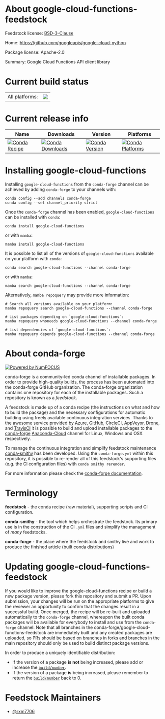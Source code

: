About google-cloud-functions-feedstock
======================================

Feedstock license: [BSD-3-Clause](https://github.com/conda-forge/google-cloud-functions-feedstock/blob/main/LICENSE.txt)

Home: https://github.com/googleapis/google-cloud-python

Package license: Apache-2.0

Summary: Google Cloud Functions API client library

Current build status
====================


<table><tr><td>All platforms:</td>
    <td>
      <a href="https://dev.azure.com/conda-forge/feedstock-builds/_build/latest?definitionId=20299&branchName=main">
        <img src="https://dev.azure.com/conda-forge/feedstock-builds/_apis/build/status/google-cloud-functions-feedstock?branchName=main">
      </a>
    </td>
  </tr>
</table>

Current release info
====================

| Name | Downloads | Version | Platforms |
| --- | --- | --- | --- |
| [![Conda Recipe](https://img.shields.io/badge/recipe-google--cloud--functions-green.svg)](https://anaconda.org/conda-forge/google-cloud-functions) | [![Conda Downloads](https://img.shields.io/conda/dn/conda-forge/google-cloud-functions.svg)](https://anaconda.org/conda-forge/google-cloud-functions) | [![Conda Version](https://img.shields.io/conda/vn/conda-forge/google-cloud-functions.svg)](https://anaconda.org/conda-forge/google-cloud-functions) | [![Conda Platforms](https://img.shields.io/conda/pn/conda-forge/google-cloud-functions.svg)](https://anaconda.org/conda-forge/google-cloud-functions) |

Installing google-cloud-functions
=================================

Installing `google-cloud-functions` from the `conda-forge` channel can be achieved by adding `conda-forge` to your channels with:

```
conda config --add channels conda-forge
conda config --set channel_priority strict
```

Once the `conda-forge` channel has been enabled, `google-cloud-functions` can be installed with `conda`:

```
conda install google-cloud-functions
```

or with `mamba`:

```
mamba install google-cloud-functions
```

It is possible to list all of the versions of `google-cloud-functions` available on your platform with `conda`:

```
conda search google-cloud-functions --channel conda-forge
```

or with `mamba`:

```
mamba search google-cloud-functions --channel conda-forge
```

Alternatively, `mamba repoquery` may provide more information:

```
# Search all versions available on your platform:
mamba repoquery search google-cloud-functions --channel conda-forge

# List packages depending on `google-cloud-functions`:
mamba repoquery whoneeds google-cloud-functions --channel conda-forge

# List dependencies of `google-cloud-functions`:
mamba repoquery depends google-cloud-functions --channel conda-forge
```


About conda-forge
=================

[![Powered by
NumFOCUS](https://img.shields.io/badge/powered%20by-NumFOCUS-orange.svg?style=flat&colorA=E1523D&colorB=007D8A)](https://numfocus.org)

conda-forge is a community-led conda channel of installable packages.
In order to provide high-quality builds, the process has been automated into the
conda-forge GitHub organization. The conda-forge organization contains one repository
for each of the installable packages. Such a repository is known as a *feedstock*.

A feedstock is made up of a conda recipe (the instructions on what and how to build
the package) and the necessary configurations for automatic building using freely
available continuous integration services. Thanks to the awesome service provided by
[Azure](https://azure.microsoft.com/en-us/services/devops/), [GitHub](https://github.com/),
[CircleCI](https://circleci.com/), [AppVeyor](https://www.appveyor.com/),
[Drone](https://cloud.drone.io/welcome), and [TravisCI](https://travis-ci.com/)
it is possible to build and upload installable packages to the
[conda-forge](https://anaconda.org/conda-forge) [Anaconda-Cloud](https://anaconda.org/)
channel for Linux, Windows and OSX respectively.

To manage the continuous integration and simplify feedstock maintenance
[conda-smithy](https://github.com/conda-forge/conda-smithy) has been developed.
Using the ``conda-forge.yml`` within this repository, it is possible to re-render all of
this feedstock's supporting files (e.g. the CI configuration files) with ``conda smithy rerender``.

For more information please check the [conda-forge documentation](https://conda-forge.org/docs/).

Terminology
===========

**feedstock** - the conda recipe (raw material), supporting scripts and CI configuration.

**conda-smithy** - the tool which helps orchestrate the feedstock.
                   Its primary use is in the construction of the CI ``.yml`` files
                   and simplify the management of *many* feedstocks.

**conda-forge** - the place where the feedstock and smithy live and work to
                  produce the finished article (built conda distributions)


Updating google-cloud-functions-feedstock
=========================================

If you would like to improve the google-cloud-functions recipe or build a new
package version, please fork this repository and submit a PR. Upon submission,
your changes will be run on the appropriate platforms to give the reviewer an
opportunity to confirm that the changes result in a successful build. Once
merged, the recipe will be re-built and uploaded automatically to the
`conda-forge` channel, whereupon the built conda packages will be available for
everybody to install and use from the `conda-forge` channel.
Note that all branches in the conda-forge/google-cloud-functions-feedstock are
immediately built and any created packages are uploaded, so PRs should be based
on branches in forks and branches in the main repository should only be used to
build distinct package versions.

In order to produce a uniquely identifiable distribution:
 * If the version of a package **is not** being increased, please add or increase
   the [``build/number``](https://docs.conda.io/projects/conda-build/en/latest/resources/define-metadata.html#build-number-and-string).
 * If the version of a package **is** being increased, please remember to return
   the [``build/number``](https://docs.conda.io/projects/conda-build/en/latest/resources/define-metadata.html#build-number-and-string)
   back to 0.

Feedstock Maintainers
=====================

* [@rxm7706](https://github.com/rxm7706/)

